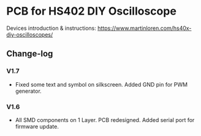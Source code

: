 # PCB for HS402 DIY Oscilloscope

Devices introduction & instructions: https://www.martinloren.com/hs40x-diy-oscilloscopes/

## Change-log

### V1.7

- Fixed some text and symbol on silkscreen. Added GND pin for PWM generator.

### V1.6

- All SMD components on 1 Layer. PCB redesigned. Added serial port for firmware update.
